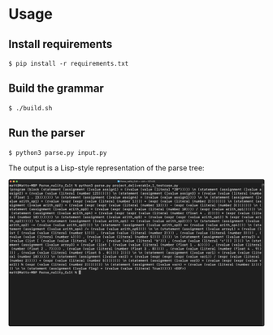 # Usage

## Install requirements
```
$ pip install -r requirements.txt 
```

## Build the grammar
```
$ ./build.sh
```

## Run the parser
```
$ python3 parse.py input.py
```

The output is a Lisp-style representation of the parse tree:

![](output_example.png)
